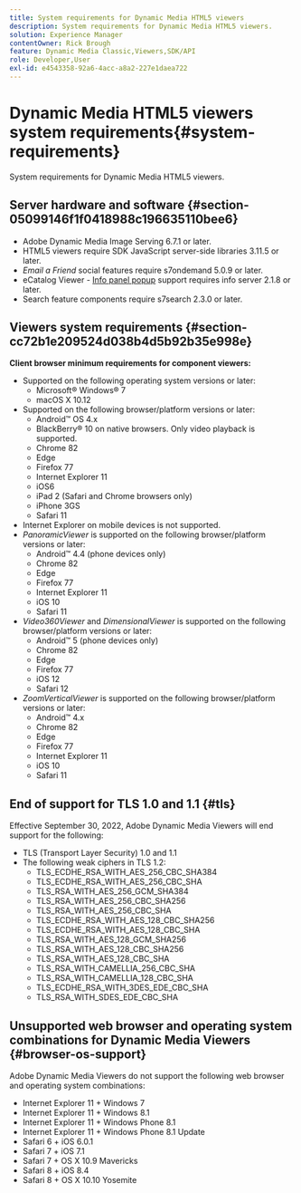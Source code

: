```yaml
---
title: System requirements for Dynamic Media HTML5 viewers
description: System requirements for Dynamic Media HTML5 viewers.
solution: Experience Manager
contentOwner: Rick Brough
feature: Dynamic Media Classic,Viewers,SDK/API
role: Developer,User
exl-id: e4543358-92a6-4acc-a8a2-227e1daea722
---
```

# Dynamic Media HTML5 viewers system requirements{#system-requirements}

System requirements for Dynamic Media HTML5 viewers.

<!-- Updated March 03, 2022 Contact is now Deepa Gupta -->

<!-- Updated April 06, 2021 from https://wiki.corp.adobe.com/pages/viewpage.action?spaceKey=scene7qa&title=s7Viewers%2C+S7SDK%2C+S7OnDemand+Release+Notes - Contact is Sasha -->

## Server hardware and software {#section-05099146f1f0418988c196635110bee6}

<!-- Updated March 03, 2022 Contact is now Deepa Gupta -->

* Adobe Dynamic Media Image Serving 6.7.1 or later.
* HTML5 viewers require SDK JavaScript server-side libraries 3.11.5 or later.
* *Email a Friend* social features require s7ondemand 5.0.9 or later.
* eCatalog Viewer - [Info panel popup](/help/aem-viewers-ref/c-html5-s7-aem-asset-viewers/c-html5-20-ecatalog-viewer-about/c-html5-20-ecatalog-viewer-customizingviewer/r-html5-ecatalog-viewer-20-customize-infopanelpopup.md) support requires info server 2.1.8 or later.
* Search feature components require s7search 2.3.0 or later.

## Viewers system requirements {#section-cc72b1e209524d038b4d5b92b35e998e}

**Client browser minimum requirements for component viewers:**

* Supported on the following operating system versions or later:
  * Microsoft® Windows® 7
  * macOS X 10.12
* Supported on the following browser/platform versions or later:
  * Android™ OS 4.x
  * BlackBerry® 10 on native browsers. Only video playback is supported.
  * Chrome 82
  * Edge
  * Firefox 77
  * Internet Explorer 11
  * iOS6
  * iPad 2 (Safari and Chrome browsers only)
  * iPhone 3GS
  * Safari 11
* Internet Explorer on mobile devices is not supported.
* *PanoramicViewer* is supported on the following browser/platform versions or later:
  * Android™ 4.4 (phone devices only)
  * Chrome 82
  * Edge
  * Firefox 77
  * Internet Explorer 11
  * iOS 10
  * Safari 11
* *Video360Viewer* and *DimensionalViewer* is supported on the following browser/platform versions or later:
  * Android™ 5 (phone devices only)
  * Chrome 82
  * Edge
  * Firefox 77
  * iOS 12
  * Safari 12
* *ZoomVerticalViewer* is supported on the following browser/platform versions or later:
  * Android™ 4.x
  * Chrome 82
  * Edge
  * Firefox 77
  * Internet Explorer 11
  * iOS 10
  * Safari 11

## End of support for TLS 1.0 and 1.1 {#tls}

<!-- CQDOC-19433 -->

Effective September 30, 2022, Adobe Dynamic Media Viewers will end support for the following:

* TLS (Transport Layer Security) 1.0 and 1.1
* The following weak ciphers in TLS 1.2:
  * TLS_ECDHE_RSA_WITH_AES_256_CBC_SHA384
  * TLS_ECDHE_RSA_WITH_AES_256_CBC_SHA
  * TLS_RSA_WITH_AES_256_GCM_SHA384
  * TLS_RSA_WITH_AES_256_CBC_SHA256
  * TLS_RSA_WITH_AES_256_CBC_SHA
  * TLS_ECDHE_RSA_WITH_AES_128_CBC_SHA256
  * TLS_ECDHE_RSA_WITH_AES_128_CBC_SHA
  * TLS_RSA_WITH_AES_128_GCM_SHA256
  * TLS_RSA_WITH_AES_128_CBC_SHA256
  * TLS_RSA_WITH_AES_128_CBC_SHA
  * TLS_RSA_WITH_CAMELLIA_256_CBC_SHA
  * TLS_RSA_WITH_CAMELLIA_128_CBC_SHA
  * TLS_ECDHE_RSA_WITH_3DES_EDE_CBC_SHA
  * TLS_RSA_WITH_SDES_EDE_CBC_SHA

## Unsupported web browser and operating system combinations for Dynamic Media Viewers {#browser-os-support}

<!-- CQDOC-19433 -->

Adobe Dynamic Media Viewers do not support the following web browser and operating system combinations:

* Internet Explorer 11 + Windows 7
* Internet Explorer 11 + Windows 8.1
* Internet Explorer 11 + Windows Phone 8.1
* Internet Explorer 11 + Windows Phone 8.1 Update
* Safari 6 + iOS 6.0.1
* Safari 7 + iOS 7.1
* Safari 7 + OS X 10.9 Mavericks
* Safari 8 + iOS 8.4
* Safari 8 + OS X 10.10 Yosemite

<!-- CQDOC-19433>

<!-- [!NOTE]
>
>Effective September 30, 2018, Adobe Dynamic Media Classic Viewers ended support of Transport Layer Security 1.0 (TLS 1.0). As such, Dynamic Media Classic no longer supports viewers on the following browsers/platforms that support TLS 1.0 (Adobe recommends using TLS 1.2 or later):
>
> * Android™ 2.3.7
> * Android™ 4.0.4
> * Android™ 4.1.1
> * Android™ 4.2.2
> * Android™ 4.3
> * Internet Explorer 7 on Window Vista®
> * Internet Explorer 8 on Windows® XP
> * Internet Explorer 8-10 on Windows® 7
> * Internet Explorer 10 on Windows® Phone 8.0
> * Safari 5.1.9 on Apple OS X 10.6.8
> * Safari 6.0.4 on Apple OS X 10.8.4
> * Java™ 6u45
> * Java™ 7u25
> * OpenSSL 0.9.8y
> * Baidu January 2015

>[!NOTE]
>
>FLASH VIEWERS END-OF-LIFE — Effective January 31, 2017, Adobe Dynamic Media Classic officially ended support for the Flash viewer platform. -->

